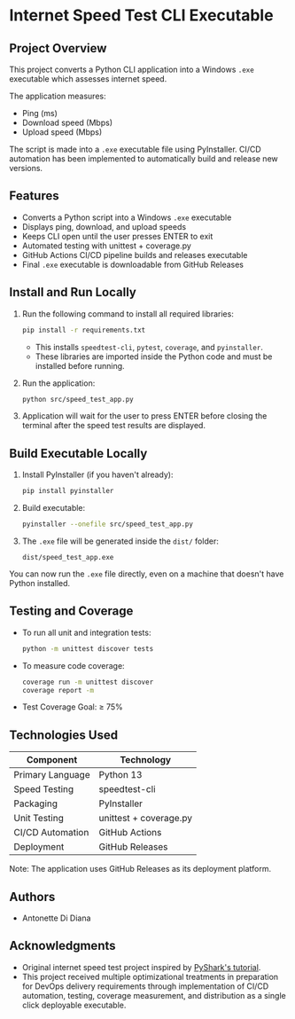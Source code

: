 # Internet Speed Test CLI Executable

## Project Overview

This project converts a Python CLI application into a Windows `.exe` executable which assesses internet speed.

The application measures:
- Ping (ms)
- Download speed (Mbps)
- Upload speed (Mbps)

The script is made into a `.exe` executable file using PyInstaller. 
CI/CD automation has been implemented to automatically build and release new versions.

## Features

- Converts a Python script into a Windows `.exe` executable
- Displays ping, download, and upload speeds
- Keeps CLI open until the user presses ENTER to exit
- Automated testing with unittest + coverage.py
- GitHub Actions CI/CD pipeline builds and releases executable
- Final `.exe` executable is downloadable from GitHub Releases

## Install and Run Locally

1. Run the following command to install all required libraries:

    ```bash
    pip install -r requirements.txt
    ```

    - This installs `speedtest-cli`, `pytest`, `coverage`, and `pyinstaller`.
    - These libraries are imported inside the Python code and must be installed before running.

2. Run the application:

    ```bash
    python src/speed_test_app.py
    ```

3. Application will wait for the user to press ENTER before closing the terminal after the speed test results are displayed.

## Build Executable Locally

1. Install PyInstaller (if you haven't already):

    ```bash
    pip install pyinstaller
    ```

2. Build executable:

    ```bash
    pyinstaller --onefile src/speed_test_app.py
    ```

3. The `.exe` file will be generated inside the `dist/` folder:

    ```
    dist/speed_test_app.exe
    ```

You can now run the `.exe` file directly, even on a machine that doesn't have Python installed.

## Testing and Coverage

- To run all unit and integration tests:

    ```bash
    python -m unittest discover tests
    ```

- To measure code coverage:

    ```bash
    coverage run -m unittest discover
    coverage report -m
    ```

- Test Coverage Goal: ≥ 75%

## Technologies Used

| Component        | Technology            |
|------------------|-----------------------|
| Primary Language | Python 13             |
| Speed Testing    | speedtest-cli         |
| Packaging        | PyInstaller           |
| Unit Testing     | unittest + coverage.py|
| CI/CD Automation | GitHub Actions        |
| Deployment       | GitHub Releases       |

Note: The application uses GitHub Releases as its deployment platform.

## Authors

- Antonette Di Diana

## Acknowledgments

- Original internet speed test project inspired by [PyShark's tutorial](https://pyshark.com/test-internet-speed-using-python/).
- This project received multiple optimizational treatments in preparation for DevOps delivery requirements through implementation of CI/CD automation, testing, coverage measurement, and distribution as a single click deployable executable.
